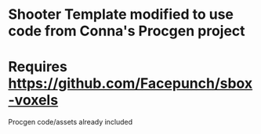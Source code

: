 # Shooter Template modified to use code from Conna's Procgen project

# Requires https://github.com/Facepunch/sbox-voxels
Procgen code/assets already included
